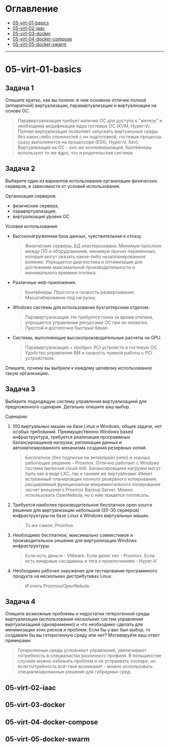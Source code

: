 # Оглавление
* [05-virt-01-basics](#05-virt-01-basics)
* [05-virt-02-iaac](#05-virt-02-iaac)
* [05-virt-03-docker](#05-virt-03-docker)
* [05-virt-04-docker-compose](#05-virt-04-docker-compose)
* [05-virt-05-docker-swarm](#05-virt-05-docker-swarm)
---
# 05-virt-01-basics

## Задача 1

Опишите кратко, как вы поняли: в чем основное отличие полной (аппаратной) виртуализации, паравиртуализации и виртуализации на основе ОС.

> Паравиртуализация требует наличия ОС для доступа к "железу" и необходима модификация ядра гостевых ОС (KVM, Hyper-V). Полная виртуализация позволяет запускать виртуальные среды без каких-либо сложностей с их подготовкой, гостевые процессы сразу выполняются на процессоре (ESXi, Hyper-V, Xev). Виртуализация на ОС - оно же контейнеризация. Контейнеры используют то же ядро, что и родительская система.

## Задача 2

Выберите один из вариантов использования организации физических серверов, в зависимости от условий использования.

Организация серверов:
- физические сервера,
- паравиртуализация,
- виртуализация уровня ОС.

Условия использования:
- Высоконагруженная база данных, чувствительная к отказу.
    > Физические серверы, БД кластеризована. Минимум прослоек между ПО и оборудованием, минимум прочих переменных, которые могут оказать какое-либо незапланированное влияние. Упрощается диагностика и оптимизация для достижения максимальной производительности и минимального времени отклика.
- Различные web-приложения.
    > Контейнеры. Простота и скорость развертывания. Масштабирование под нагрузку.
- Windows системы для использования бухгалтерским отделом.
    > Паравиртуализация. Не требуется гонка за время отклика, упрощается управление ресурсами ОС при их нехватке. Простой и достаточно быстрый бекап.
- Системы, выполняющие высокопроизводительные расчеты на GPU.
    > Паравиртуализация + проброс PCI устройств в гостевую ОС. Удобство управления ВМ и скорость прямой работы с PCI устройством.

Опишите, почему вы выбрали к каждому целевому использованию такую организацию.

## Задача 3

Выберите подходящую систему управления виртуализацией для предложенного сценария. Детально опишите ваш выбор.

Сценарии:

1. 100 виртуальных машин на базе Linux и Windows, общие задачи, нет особых требований. Преимущественно Windows based инфраструктура, требуется реализация программных балансировщиков нагрузки, репликации данных и автоматизированного механизма создания резервных копий.
    > Бесплатное (без подписки на энтерпрайз репо) и хорошо работющее решение - Proxmox. Отлично работает с Windows гостями (включая cloud-init). Балансировщики нагрузки могут быть как в виде LXC, так и такими же виртуалками. Имеет встроенный планировщик полного резервного копирования, расширяемый функционалом инкрементального копирования засчет внешенего Proxmox Backup Server. Можно использовать OpenNebula, но с ним придется поплясать.
2. Требуется наиболее производительное бесплатное open source решение для виртуализации небольшой (20-30 серверов) инфраструктуры на базе Linux и Windows виртуальных машин.
    > То же самое, Proxmox.
3. Необходимо бесплатное, максимально совместимое и производительное решение для виртуализации Windows инфраструктуры.
    > Если есть деньги - VMware. Если денег нет - Proxmox. Если есть виндовые сисадмины и тяга к приключениям - Hyper-V.
4. Необходимо рабочее окружение для тестирования программного продукта на нескольких дистрибутивах Linux.
    > И опять Proxmox/OpenNebula.

## Задача 4

Опишите возможные проблемы и недостатки гетерогенной среды виртуализации (использования нескольких систем управления виртуализацией одновременно) и что необходимо сделать для минимизации этих рисков и проблем. Если бы у вас был выбор, то создавали бы вы гетерогенную среду или нет? Мотивируйте ваш ответ примерами.

> Гетерогенные среды усложняют управление, увеличивают потребность в специалистах различного профиля. В большинстве случаев можно избежать проблем и не устраивать зоопарк, но если потребность всё-таки возникакет - можно использовать специализированные решения для гибридных сред.

## 05-virt-02-iaac

## 05-virt-03-docker

## 05-virt-04-docker-compose

## 05-virt-05-docker-swarm